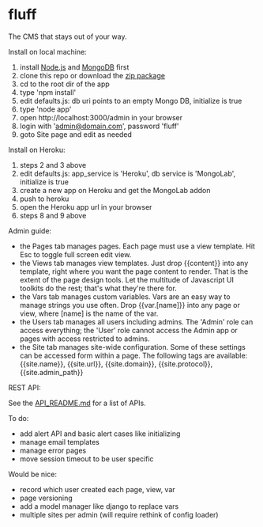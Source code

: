 fluff
=====

The CMS that stays out of your way.

Install on local machine:

1. install [Node.js](http://nodejs.org) and [MongoDB](http://mongodb.org) first
2. clone this repo or download the [zip package](https://github.com/jgildred/fluff/archive/master.zip)
3. cd to the root dir of the app
4. type 'npm install'
5. edit defaults.js: db uri points to an empty Mongo DB, initialize is true
6. type 'node app'
7. open http://localhost:3000/admin in your browser
8. login with 'admin@domain.com', password 'fluff'
9. goto Site page and edit as needed

Install on Heroku:

1. steps 2 and 3 above
2. edit defaults.js: app_service is 'Heroku', db service is 'MongoLab', initialize is true
3. create a new app on Heroku and get the MongoLab addon
4. push to heroku
5. open the Heroku app url in your browser
6. steps 8 and 9 above

Admin guide:

- the Pages tab manages pages. Each page must use a view template. Hit Esc to toggle full screen edit view.
- the Views tab manages view templates. Just drop {{content}} into any template, right where you want the page content to render. That is the extent of the page design tools. Let the multitude of Javascript UI toolkits do the rest; that's what they're there for.
- the Vars tab manages custom variables. Vars are an easy way to manage strings you use often. Drop {{var.[name]}} into any page or view, where [name] is the name of the var.
- the Users tab manages all users including admins. The 'Admin' role can access everything; the 'User' role cannot access the Admin app or pages with access restricted to admins.
- the Site tab manages site-wide configuration. Some of these settings can be accessed form within a page. The following tags are available: {{site.name}}, {{site.url}}, {{site.domain}}, {{site.protocol}}, {{site.admin_path}}

REST API:

See the [API_README.md](API_README.md) for a list of APIs.

To do:

- add alert API and basic alert cases like initializing
- manage email templates
- manage error pages
- move session timeout to be user specific

Would be nice:

- record which user created each page, view, var
- page versioning
- add a model manager like django to replace vars
- multiple sites per admin (will require rethink of config loader)
